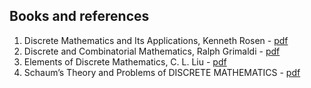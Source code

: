## Books and references
1. Discrete Mathematics and Its Applications, Kenneth Rosen - [pdf](https://eclass.upatras.gr/modules/document/file.php/CEID1130/Συγγράμματα/Rosen%20-%20Discrete%20Mathematics%208th%20edition.pdf)
2. Discrete and Combinatorial Mathematics, Ralph Grimaldi - [pdf](https://studylectureblog.files.wordpress.com/2016/08/discrete_and_combinatorial_mathematics_5th_ed_-_r-_grimaldi.pdf)
3. Elements of Discrete Mathematics, C. L. Liu - [pdf](https://www.people.vcu.edu/~rhammack/Discrete/Alpha.pdf)
4. Schaum’s Theory and Problems of DISCRETE MATHEMATICS - [pdf](http://www.alas.matf.bg.ac.rs/~mi10164/Materijali/DS.pdf)
